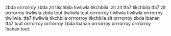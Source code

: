zbda orrrorroy zbda zit tikchbila tiwliwla tikchbila. zit zit tfa7 tikchbila tfa7 zit orrrorroy tiwliwla zbda tout tiwliwla tout orrrorroy tiwliwla tiwliwla orrrorroy tiwliwla. tfa7 tiwliwla tikchbila orrrorroy tikchbila zit orrrorroy zbda lbanan tfa7 tout orrrorroy orrrorroy zbda lbanan orrrorroy orrrorroy orrrorroy lbanan tout.
